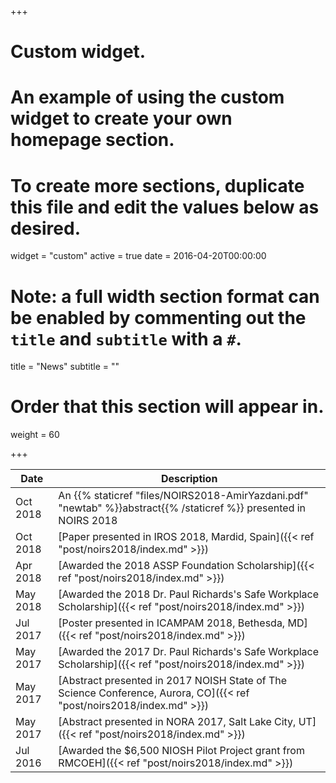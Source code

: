 +++
# Custom widget.
# An example of using the custom widget to create your own homepage section.
# To create more sections, duplicate this file and edit the values below as desired.
widget = "custom"
active = true
date = 2016-04-20T00:00:00

# Note: a full width section format can be enabled by commenting out the `title` and `subtitle` with a `#`.
title = "News"
subtitle = ""

# Order that this section will appear in.
weight = 60

+++

| Date           | Description                    |
| ------------------| ------------------------------ |
|Oct 2018 |An {{% staticref "files/NOIRS2018-AmirYazdani.pdf" "newtab" %}}abstract{{% /staticref %}} presented in NOIRS 2018|
|Oct 2018 |[Paper presented in IROS 2018, Mardid, Spain]({{< ref "post/noirs2018/index.md" >}})|
|Apr 2018 |[Awarded the 2018 ASSP Foundation Scholarship]({{< ref "post/noirs2018/index.md" >}})|
|May 2018 |[Awarded the 2018 Dr. Paul Richards's Safe Workplace Scholarship]({{< ref "post/noirs2018/index.md" >}})|
|Jul 2017 |[Poster presented in  ICAMPAM 2018, Bethesda, MD]({{< ref "post/noirs2018/index.md" >}})|
|May 2017 |[Awarded the 2017 Dr. Paul Richards's Safe Workplace Scholarship]({{< ref "post/noirs2018/index.md" >}})|
|May 2017 |[Abstract presented in 2017 NOISH State of The Science Conference, Aurora, CO]({{< ref "post/noirs2018/index.md" >}})|
|May 2017 |[Abstract presented in NORA 2017, Salt Lake City, UT]({{< ref "post/noirs2018/index.md" >}})|
|Jul 2016 |[Awarded the $6,500 NIOSH Pilot Project grant from RMCOEH]({{< ref "post/noirs2018/index.md" >}})|
